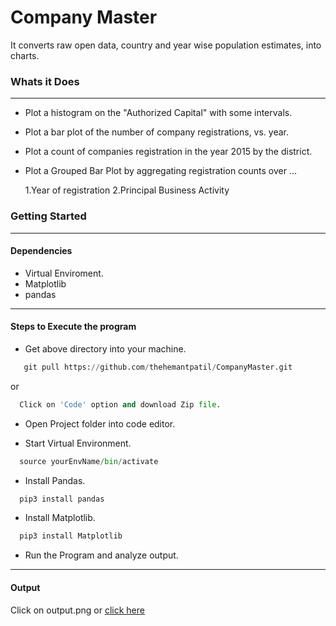 # Company Master
It converts raw open data, country and year wise population estimates, into charts. 
### Whats it Does

---

  - Plot a histogram on the "Authorized Capital" with some intervals.
  - Plot a bar plot of the number of company registrations, vs. year.
  - Plot a count of companies registration in the year 2015 by the district.
  - Plot a Grouped Bar Plot by aggregating registration counts over ...

    1.Year of registration
    2.Principal Business Activity
 
### Getting Started

---

#### Dependencies
  - Virtual Enviroment.
  - Matplotlib
  - pandas
  
---

#### Steps to Execute the program
  - Get above directory into your machine.
  ```python
     git pull https://github.com/thehemantpatil/CompanyMaster.git
  ```
  or
   ```python
     Click on 'Code' option and download Zip file.
  ```
  - Open Project folder into code editor.
  
  - Start Virtual Environment.
   ```python
     source yourEnvName/bin/activate
   ```
  - Install Pandas.
   ```python
     pip3 install pandas
   ```
  - Install Matplotlib.
   ```python
     pip3 install Matplotlib
   ```
  -  Run the Program and analyze output.
  
---

#### Output
   Click on output.png or 
   [click here](https://github.com/thehemantpatil/UNPopulation/blob/main/output.png)






